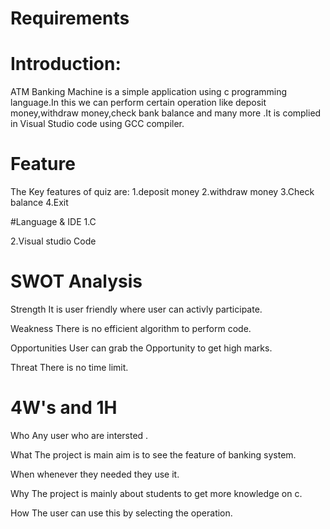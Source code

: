 # Requirements
# Introduction:

ATM Banking Machine is a simple application using c programming language.In this we can perform certain operation like deposit money,withdraw money,check bank balance and many more .It is complied in Visual Studio code using GCC compiler.

# Feature
The Key features of quiz are: 1.deposit money 2.withdraw money 3.Check balance 4.Exit

#Language & IDE
1.C

2.Visual studio Code

# SWOT Analysis
Strength
It is user friendly where user can activly participate.

Weakness
There is no efficient algorithm to perform code.

Opportunities
User can grab the Opportunity to get high marks.

Threat
There is no time limit.

# 4W's and 1H
Who
Any user who are intersted .

What
The project is main aim is to see the feature of banking system.

When
whenever they needed they use it.

Why
The project is mainly about students to get more knowledge on c.

How
The user can use this by selecting the operation.